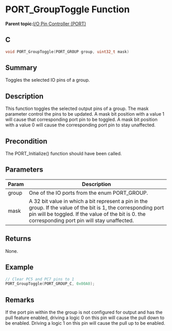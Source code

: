 # PORT\_GroupToggle Function

**Parent topic:**[I/O Pin Controller \(PORT\)](GUID-7F443A35-9F1B-49DE-B591-83F974FA576B.md)

## C

```c
void PORT_GroupToggle(PORT_GROUP group, uint32_t mask)
```

## Summary

Toggles the selected IO pins of a group.

## Description

This function toggles the selected output pins of a group. The mask<br />parameter control the pins to be updated. A mask bit position with a value 1<br />will cause that corresponding port pin to be toggled. A mask bit position<br />with a value 0 will cause the corresponding port pin to stay unaffected.

## Precondition

The PORT\_Initialize\(\) function should have been called.

## Parameters

|Param|Description|
|-----|-----------|
|group|One of the IO ports from the enum PORT\_GROUP.|
|mask|A 32 bit value in which a bit represent a pin in the group. If the value of the bit is 1, the corresponding port pin will be toggled. If the value of the bit is 0. the corresponding port pin will stay unaffected.|

## Returns

None.

## Example

```c
// Clear PC5 and PC7 pins to 1
PORT_GroupToggle(PORT_GROUP_C, 0x00A0);

```

## Remarks

If the port pin within the the group is not configured for output and has the pull feature enabled, driving a logic 0 on this pin will cause the pull down to be enabled. Driving a logic 1 on this pin will cause the pull up to be enabled.

